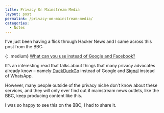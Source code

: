 ```yaml
---
title: Privacy On Mainstream Media
layout: post
permalink: /privacy-on-mainstream-media/
categories:
  - Notes
---
```

I’ve just been having a flick through Hacker News and I came across this post from the BBC:

{: .medium}
<a rel="noreferrer noopener" aria-label="What can you use instead of Google and Facebook? (opens in a new tab)" href="https://www.bbc.co.uk/news/business-50460712" target="_blank">What can you use instead of Google and Facebook?</a>

It’s an interesting read that talks about things that many privacy advocates already know &#8211; namely <a rel="noreferrer noopener" aria-label="DuckDuckGo (opens in a new tab)" href="https://duckduckgo.com" target="_blank">DuckDuckGo</a> instead of Google and <a href="https://signal.org/" target="_blank" rel="noreferrer noopener" aria-label="Signal (opens in a new tab)">Signal</a> instead of WhatsApp.

However, many people outside of the privacy niche don’t know about these services, and they will only ever find out if mainstream news outlets, like the BBC, keep producing content like this.

I was so happy to see this on the BBC, I had to share it.
